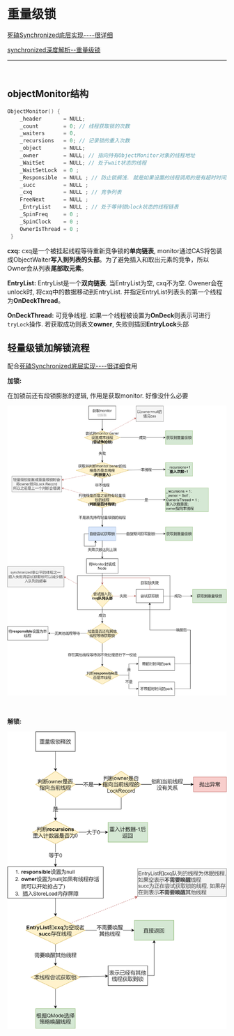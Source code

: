 # 重量级锁

[死磕Synchronized底层实现----很详细](https://github.com/farmerjohngit/myblog/issues/15)

[synchronized深度解析--重量级锁](https://juejin.cn/post/6875231295430262791#heading-0)

---

​		

## objectMonitor结构

```c++
ObjectMonitor() {
    _header       = NULL;
    _count        = 0; // 线程获取锁的次数
    _waiters      = 0,
    _recursions   = 0; // 记录锁的重入次数
    _object       = NULL;
    _owner        = NULL; // 指向持有ObjectMonitor对象的线程地址
    _WaitSet      = NULL; // 处于wait状态的线程
    _WaitSetLock  = 0 ;
    _Responsible  = NULL ; // 防止锁搁浅. 就是如果设置的线程调用的是有超时时间的park
    _succ         = NULL ; 
    _cxq          = NULL ; // 竞争列表
    FreeNext      = NULL ;
    _EntryList    = NULL ; // 处于等待锁block状态的线程链表
    _SpinFreq     = 0 ;
    _SpinClock    = 0 ;
    OwnerIsThread = 0 ;
 }
```

**cxq:** cxq是一个被挂起线程等待重新竞争锁的**单向链表**, monitor通过CAS将包装成ObjectWaiter**写入到列表的头部**。为了避免插入和取出元素的竞争，所以Owner会从列表**尾部取元素**。

**EntryList:** EntryList是一个**双向链表**. 当EntryList为空, cxq不为空. Owener会在unlock时, 将cxq中的数据移动到EntryList. 并指定EntryList列表头的第一个线程为**OnDeckThread**。

**OnDeckThread:** 可竞争线程. 如果一个线程被设置为**OnDeck**则表示可进行`tryLock`操作. 若获取成功则表文**owner**, 失败则插回**EntryLock**头部



## 轻量级锁加解锁流程

配合[死磕Synchronized底层实现----很详细](https://github.com/farmerjohngit/myblog/issues/15)食用

**加锁:**

在加锁前还有段锁膨胀的逻辑, 作用是获取monitor. 好像没什么必要

![重量级锁源码流程](%E9%87%8D%E9%87%8F%E7%BA%A7%E9%94%81.assets/%E9%87%8D%E9%87%8F%E7%BA%A7%E9%94%81%E6%BA%90%E7%A0%81%E6%B5%81%E7%A8%8B.png)

​		

**解锁:**

![重量级锁释放源码流程](%E9%87%8D%E9%87%8F%E7%BA%A7%E9%94%81.assets/%E9%87%8D%E9%87%8F%E7%BA%A7%E9%94%81%E9%87%8A%E6%94%BE%E6%BA%90%E7%A0%81%E6%B5%81%E7%A8%8B.png)

